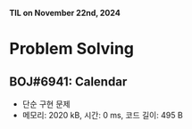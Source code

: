 **TIL on November 22nd, 2024**

# Problem Solving
## BOJ#6941: Calendar
* 단순 구현 문제
* 메모리: 2020 kB, 시간: 0 ms, 코드 길이: 495 B 


